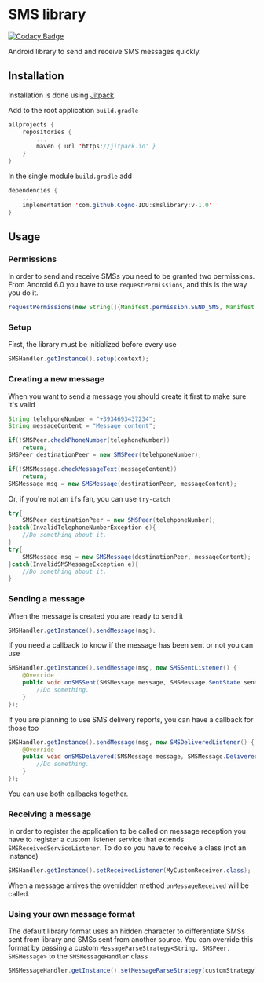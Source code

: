 # SMS library
[![Codacy Badge](https://api.codacy.com/project/badge/Grade/6a35c6f870564e06a4ddbc15c0299e86)](https://www.codacy.com/manual/CremaLuca/smslibrary?utm_source=github.com&amp;utm_medium=referral&amp;utm_content=Cogno-IDU/smslibrary&amp;utm_campaign=Badge_Grade)

Android library to send and receive SMS messages quickly.

## Installation
Installation is done using [Jitpack](https://jitpack.io).

Add to the root application `build.gradle`
```java
allprojects {
    repositories {
        ...
        maven { url 'https://jitpack.io' }
    }
}
```
In the single module `build.gradle` add
```java
dependencies {
    ...
    implementation 'com.github.Cogno-IDU:smslibrary:v-1.0'
}
```
## Usage

### Permissions
In order to send and receive SMSs you need to be granted two permissions. From Android 6.0 you have to use
`requestPermissions`, and this is the way you do it.
```java
requestPermissions(new String[]{Manifest.permission.SEND_SMS, Manifest.permission.RECEIVE_SMS}, SMS_PERMISSIONS_CUSTOM_CODE);
```

### Setup
First, the library must be initialized before every use
```java
SMSHandler.getInstance().setup(context);
```

### Creating a new message
When you want to send a message you should create it first to make sure it's valid
```java
String telehponeNumber = "+3934693437234";
String messageContent = "Message content";

if(!SMSPeer.checkPhoneNumber(telephoneNumber))
    return;
SMSPeer destinationPeer = new SMSPeer(telehponeNumber);

if(!SMSMessage.checkMessageText(messageContent))
    return;
SMSMessage msg = new SMSMessage(destinationPeer, messageContent);
```
Or, if you're not an `if`s fan, you can use `try-catch`
```java
try{
    SMSPeer destinationPeer = new SMSPeer(telehponeNumber);
}catch(InvalidTelephoneNumberException e){
    //Do something about it.
}
try{
    SMSMessage msg = new SMSMessage(destinationPeer, messageContent);
}catch(InvalidSMSMessageException e){
    //Do something about it.
}
```

### Sending a message
When the message is created you are ready to send it
```java
SMSHandler.getInstance().sendMessage(msg);
```
If you need a callback to know if the message has been sent or not you can use
```java
SMSHandler.getInstance().sendMessage(msg, new SMSSentListener() {
    @Override
    public void onSMSSent(SMSMessage message, SMSMessage.SentState sentState) {
        //Do something.
    }
});
```

If you are planning to use SMS delivery reports, you can have a callback for those too
```java
SMSHandler.getInstance().sendMessage(msg, new SMSDeliveredListener() {
    @Override
    public void onSMSDelivered(SMSMessage message, SMSMessage.DeliveredState deliveredState) {
        //Do something.
    }
});
```
You can use both callbacks together.

### Receiving a message
In order to register the application to be called on message reception you have
 to register a custom listener service that extends `SMSReceivedServiceListener`.
 To do so you have to receive a class (not an instance)
 ```java
 SMSHandler.getInstance().setReceivedListener(MyCustomReceiver.class);
 ```
 When a message arrives the overridden method `onMessageReceived` will be called.
 
### Using your own message format
The default library format uses an hidden character to differentiate SMSs
sent from library and SMSs sent from another source. You can override this
format by passing a custom `MessageParseStrategy<String, SMSPeer, SMSMessage>`
to the `SMSMessageHandler` class
```java
SMSMessageHandler.getInstance().setMessageParseStrategy(customStrategy);
```
